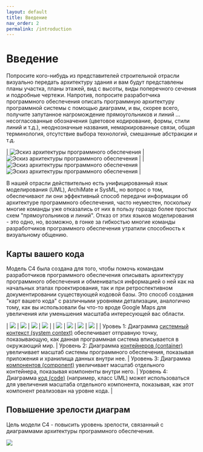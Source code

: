 ```yaml
---
layout: default
title: Введение
nav_order: 2
permalink: /introduction
---
```


# Введение

Попросите кого-нибудь из представителей строительной отрасли визуально передать архитектуру здания и вам будут представлены
планы участка, планы этажей, вид с высоты, виды поперечного сечения и подробные чертежи. Напротив, попросите
разработчика программного обеспечения описать программную архитектуру программной системы с помощью диаграмм, и вы, скорее всего, получите
запутанное нагромождение прямоугольников и линий ... несогласованные обозначения (цветовое кодирование, формы, стили линий и т.д.), неоднозначные названия,
немаркированные связи, общая терминология, отсутствие выбора технологий, смешанные абстракции и т.д.

| ![Эскиз архитектуры программного обеспечения](/images/sketch-1.jpg) | ![Эскиз архитектуры программного обеспечения](/images/sketch-2.jpg) |
| ![Эскиз архитектуры программного обеспечения](/images/sketch-3.jpg) | ![Эскиз архитектуры программного обеспечения](/images/sketch-4.jpg) |

В нашей отрасли действительно есть унифицированный язык моделирования (UML), ArchiMate и SysML, но вопрос о том, обеспечивают ли они
эффективный способ передачи информации об архитектуре программного обеспечения, часто неуместен, поскольку многие команды уже отказались от них
в пользу гораздо более простых схем "прямоугольников и линий". Отказ от этих языков моделирования - это одно, но,
возможно, в гонке за гибкостью многие команды разработчиков программного обеспечения утратили способность к визуальному общению.

## Карты вашего кода

Модель C4 была создана для того, чтобы помочь командам разработчиков программного обеспечения описывать архитектуру программного обеспечения и обмениваться
информацией о ней как на начальных этапах проектирования, так и при ретроспективном документировании существующей кодовой базы. Это способ создания
"карт вашего кода" с различными уровнями детализации, аналогично тому, как вы использовали бы что-то вроде Google Maps для увеличения
или уменьшения масштаба интересующей вас области.

| ![](/images/map-4.jpg) | ![](/images/map-3.jpg) | ![](/images/map-2.jpg) | ![](/images/map-1.jpg) |
| ![](https://static.structurizr.com/workspace/36141/diagrams/SystemContext.png) | ![](https://static.structurizr.com/workspace/36141/diagrams/Containers.png) | ![](https://static.structurizr.com/workspace/36141/diagrams/Components.png) | ![](https://static.structurizr.com/workspace/36141/diagrams/MainframeBankingSystemFacade.png) |
| Уровеь 1: Диаграмма [системный контекст (system context)](/diagrams/system-context) обеспечивает отправную точку, показывающую, как данная программная система вписывается в окружающий мир. | Уровень 2: Диаграмма [контейнеров (container)](/diagrams/container) увеличивает масштаб системы программного обеспечения, показывая приложения и хранилища данных внутри нее. | Уровень 3: Диаграмма [компонентов (component)](/diagrams/component) увеличивает масштаб отдельного контейнера, показывая компоненты внутри него. | Уровень 4: Диаграмма [код (code)](/diagrams/code) (например, класс UML) может использоваться для увеличения масштаба отдельного компонента, показывая, как этот компонент реализован на уровне кода. |

## Повышение зрелости диаграм

Цель модели C4 - повысить уровень зрелости, связанный с диаграммами архитектуры программного обеспечения.

![](/images/software-architecture-diagramming-maturity-model.png)

<script type="application/javascript" src="https://code.jquery.com/jquery-3.7.1.slim.min.js"></script>
<script type="application/javascript" src="/assets/c4model.js"></script>